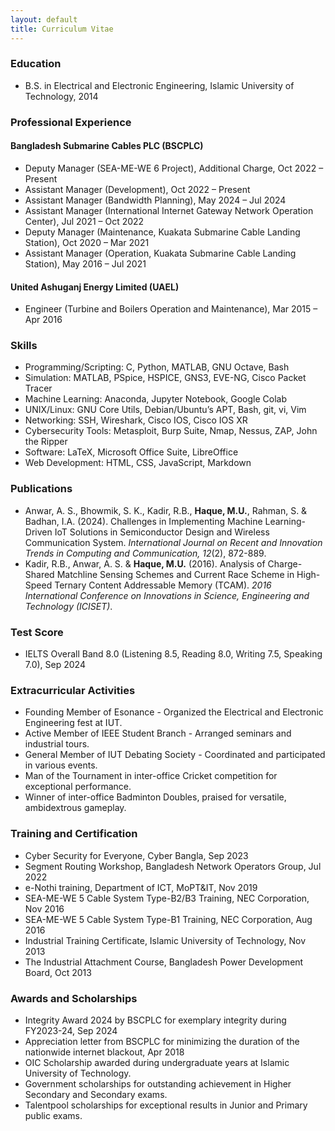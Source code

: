 ```yaml
---
layout: default
title: Curriculum Vitae
---
```


### Education

- B.S. in Electrical and Electronic Engineering, Islamic University of Technology, 2014

### Professional Experience

#### Bangladesh Submarine Cables PLC (BSCPLC)
  - Deputy Manager (SEA-ME-WE 6 Project), Additional Charge, Oct 2022 – Present
  - Assistant Manager (Development), Oct 2022 – Present
  - Assistant Manager (Bandwidth Planning), May 2024 – Jul 2024
  - Assistant Manager (International Internet Gateway Network Operation Center), Jul 2021 – Oct 2022
  - Deputy Manager (Maintenance, Kuakata Submarine Cable Landing Station), Oct 2020 – Mar 2021
  - Assistant Manager (Operation, Kuakata Submarine Cable Landing Station), May 2016 – Jul 2021

#### United Ashuganj Energy Limited (UAEL)
  - Engineer (Turbine and Boilers Operation and Maintenance), Mar 2015 – Apr 2016

### Skills

- Programming/Scripting: C, Python, MATLAB, GNU Octave, Bash
- Simulation: MATLAB, PSpice, HSPICE, GNS3, EVE-NG, Cisco Packet Tracer
- Machine Learning: Anaconda, Jupyter Notebook, Google Colab
- UNIX/Linux: GNU Core Utils, Debian/Ubuntu’s APT, Bash, git, vi, Vim
- Networking: SSH, Wireshark, Cisco IOS, Cisco IOS XR
- Cybersecurity Tools: Metasploit, Burp Suite, Nmap, Nessus, ZAP, John the Ripper
- Software: LaTeX, Microsoft Office Suite, LibreOffice
- Web Development: HTML, CSS, JavaScript, Markdown

### Publications

- Anwar, A. S., Bhowmik, S. K., Kadir, R.B., **Haque, M.U.**, Rahman, S. & Badhan, I.A. (2024). Challenges in Implementing Machine Learning-Driven IoT Solutions in Semiconductor Design and Wireless Communication System. *International Journal on Recent and Innovation Trends in Computing and Communication, 12*(2), 872-889.      
- Kadir, R.B., Anwar, A. S. & **Haque, M.U.** (2016). Analysis of Charge-Shared Matchline Sensing Schemes and Current Race Scheme in High-Speed Ternary Content Addressable Memory (TCAM). *2016 International Conference on Innovations in Science, Engineering and Technology (ICISET)*.  

### Test Score

- IELTS Overall Band 8.0 (Listening 8.5, Reading 8.0, Writing 7.5, Speaking 7.0), Sep 2024

### Extracurricular Activities

- Founding Member of Esonance - Organized the Electrical and Electronic Engineering fest at IUT.
- Active Member of IEEE Student Branch - Arranged seminars and industrial tours.
- General Member of IUT Debating Society - Coordinated and participated in various events.
- Man of the Tournament in inter-office Cricket competition for exceptional performance.
- Winner of inter-office Badminton Doubles, praised for versatile, ambidextrous gameplay.

### Training and Certification

- Cyber Security for Everyone, Cyber Bangla, Sep 2023
- Segment Routing Workshop, Bangladesh Network Operators Group, Jul 2022
- e-Nothi training, Department of ICT, MoPT&IT, Nov 2019
- SEA-ME-WE 5 Cable System Type-B2/B3 Training, NEC Corporation, Nov 2016
- SEA-ME-WE 5 Cable System Type-B1 Training, NEC Corporation, Aug 2016
- Industrial Training Certificate, Islamic University of Technology, Nov 2013
- The Industrial Attachment Course, Bangladesh Power Development Board, Oct 2013

### Awards and Scholarships

- Integrity Award 2024 by BSCPLC for exemplary integrity during FY2023-24, Sep 2024
- Appreciation letter from BSCPLC for minimizing the duration of the nationwide internet blackout, Apr 2018
- OIC Scholarship awarded during undergraduate years at Islamic University of Technology.
- Government scholarships for outstanding achievement in Higher Secondary and Secondary exams.
- Talentpool scholarships for exceptional results in Junior and Primary public exams.